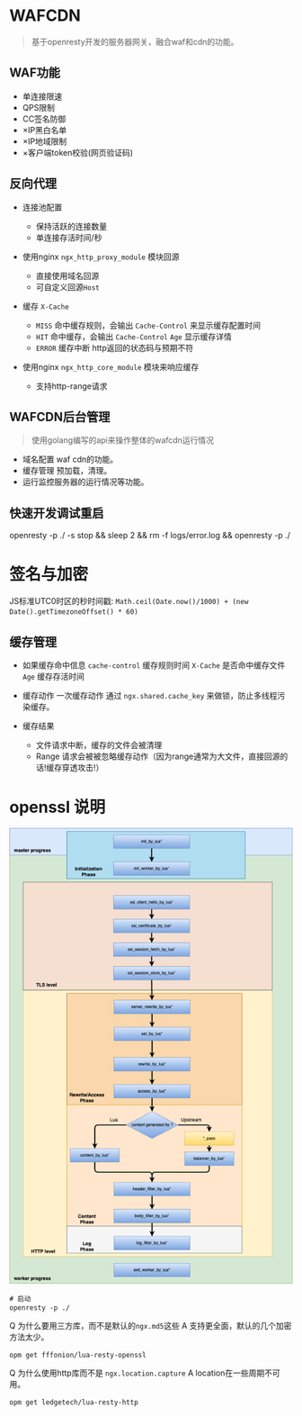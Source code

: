 # WAFCDN

> 基于openresty开发的服务器网关，融合waf和cdn的功能。

## WAF功能
- 单连接限速
- QPS限制
- CC签名防御
- ×IP黑白名单
- ×IP地域限制
- ×客户端token校验(网页验证码)

## 反向代理

- 连接池配置
    - 保持活跃的连接数量
    - 单连接存活时间/秒

- 使用nginx `ngx_http_proxy_module` 模块回源
    - 直接使用域名回源
    - 可自定义回源`Host`

- 缓存 `X-Cache`
    - `MISS` 命中缓存规则，会输出 `Cache-Control` 来显示缓存配置时间
    - `HIT` 命中缓存，会输出 `Cache-Control` `Age` 显示缓存详情
    - `ERROR` 缓存中断 http返回的状态码与预期不符

- 使用nginx `ngx_http_core_module` 模块来响应缓存
    - 支持http-range请求

## WAFCDN后台管理

> 使用golang编写的api来操作整体的wafcdn运行情况 

- 域名配置 waf cdn的功能。
- 缓存管理 预加载，清理。
- 运行监控服务器的运行情况等功能。




## 快速开发调试重启

openresty -p ./ -s stop && sleep 2 && rm -f logs/error.log && openresty -p ./



# 签名与加密

JS标准UTC0时区的秒时间戳: `Math.ceil(Date.now()/1000) + (new Date().getTimezoneOffset() * 60)`



## 缓存管理 
- 如果缓存命中信息
    `cache-control` 缓存规则时间
    `X-Cache` 是否命中缓存文件
    `Age` 缓存存活时间

- 缓存动作
    一次缓存动作 通过 `ngx.shared.cache_key` 来做锁，防止多线程污染缓存。

- 缓存结果
    - 文件请求中断，缓存的文件会被清理
    - Range 请求会被被忽略缓存动作（因为range通常为大文件，直接回源的话!缓存穿透攻击!）

# openssl 说明

![流程图](https://raw.githubusercontent.com/openresty/lua-nginx-module/refs/heads/master/doc/images/lua_nginx_modules_directives.drawio.png)


```
# 启动
openresty -p ./ 

```


Q 为什么要用三方库，而不是默认的`ngx.md5`这些
A 支持更全面，默认的几个加密方法太少。

```
opm get fffonion/lua-resty-openssl
```

Q 为什么使用http库而不是 `ngx.location.capture`
A location在一些周期不可用。
```
opm get ledgetech/lua-resty-http
```
